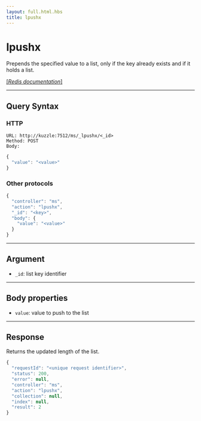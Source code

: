 ```yaml
---
layout: full.html.hbs
title: lpushx
---
```


# lpushx

Prepends the specified value to a list, only if the key already exists and if it holds a list.

[[_Redis documentation_]](https://redis.io/commands/lpushx)

---

## Query Syntax

### HTTP

```http
URL: http://kuzzle:7512/ms/_lpushx/<_id>
Method: POST  
Body:
```

```js
{
  "value": "<value>"
}
```

### Other protocols

```js
{
  "controller": "ms",
  "action": "lpushx",
  "_id": "<key>",
  "body": {
    "value": "<value>"
  }
}
```

---

## Argument

* `_id`: list key identifier

---

## Body properties

* `value`: value to push to the list

---

## Response

Returns the updated length of the list.

```javascript
{
  "requestId": "<unique request identifier>",
  "status": 200,
  "error": null,
  "controller": "ms",
  "action": "lpushx",
  "collection": null,
  "index": null,
  "result": 2
}
```
